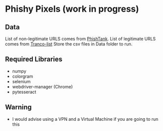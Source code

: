 # Phishy Pixels (work in progress)

## Data
List of non-legitimate URLS comes from [PhishTank](https://phishtank.org/developer_info.php). 
List of legitimate URLS comes from [Tranco-list](https://tranco-list.eu/)
Store the csv files in Data folder to run.

## Required Libraries
- numpy
- colorgram
- selenium 
- webdriver-manager (Chrome)
- pytesseract

## Warning
- I would advise using a VPN and a Virtual Machine if you are going to run this
